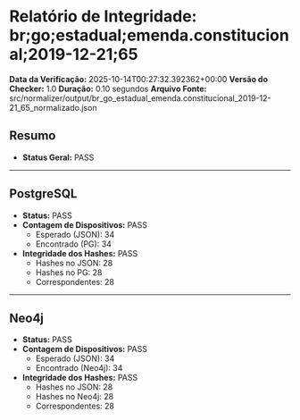 # Relatório de Integridade: br;go;estadual;emenda.constitucional;2019-12-21;65

**Data da Verificação:** 2025-10-14T00:27:32.392362+00:00
**Versão do Checker:** 1.0
**Duração:** 0.10 segundos
**Arquivo Fonte:** src/normalizer/output/br_go_estadual_emenda.constitucional_2019-12-21_65_normalizado.json

## Resumo
* **Status Geral:** PASS

---

## PostgreSQL
* **Status:** PASS
* **Contagem de Dispositivos:** PASS
  * Esperado (JSON): 34
  * Encontrado (PG): 34
* **Integridade dos Hashes:** PASS
  * Hashes no JSON: 28
  * Hashes no PG: 28
  * Correspondentes: 28

---

## Neo4j
* **Status:** PASS
* **Contagem de Dispositivos:** PASS
  * Esperado (JSON): 34
  * Encontrado (Neo4j): 34
* **Integridade dos Hashes:** PASS
  * Hashes no JSON: 28
  * Hashes no Neo4j: 28
  * Correspondentes: 28